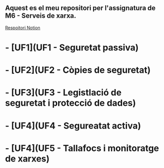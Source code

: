 ## Aquest es el meu repositori per l'assignatura de M6 - Serveis de xarxa. 

[Respoitori Notion](https://www.notion.so/Zulema-M6-Seguretat-Inform-tica-1068dad83f95805ebcadf620b666c6fd)

# - [UF1](UF1 - Seguretat passiva)
# - [UF2](UF2 - Còpies de seguretat)
# - [UF3](UF3 - Legistlació de seguretat i protecció de dades)
# - [UF4](UF4 - Segureatat activa)
# - [UF4](UF5 - Tallafocs i monitoratge de xarxes)
